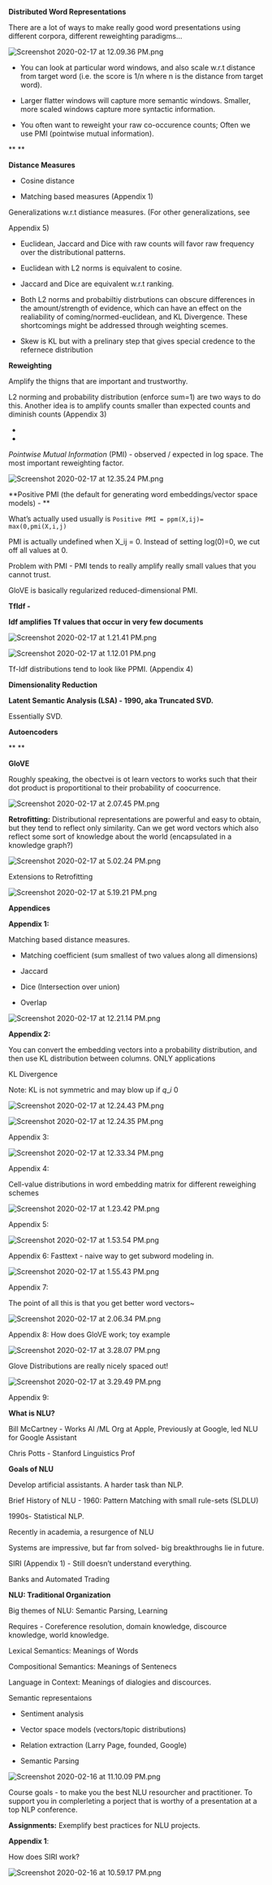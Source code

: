 **Distributed Word Representations**

There are a lot of ways to make really good word presentations using different corpora, different reweighting paradigms…

![Screenshot 2020-02-17 at 12.09.36 PM.png](resources/3B8D6313B3B9EE298B841A628600AEA7.png)

- You can look at particular word windows, and also scale w.r.t distance from target word (i.e. the score is 1/n where n is the distance from target word).

- Larger flatter windows will capture more semantic windows. Smaller, more scaled windows capture more syntactic information.

- You often want to reweight your raw co-occurence counts; Often we use PMI (pointwise mutual information).

**
**

**Distance Measures**

 - Cosine distance

 - Matching based measures (Appendix 1) 

Generalizations w.r.t distiance measures. (For other generalizations, see 

Appendix 5)

 - Euclidean, Jaccard and Dice with raw counts will favor raw frequency over the distributional patterns. 

 - Euclidean with L2 norms is equivalent to cosine.

 - Jaccard and Dice are equivalent w.r.t ranking.

 - Both L2 norms and probabiltiy distrbutions can obscure differences in the amount/strength of evidence, which can have an effect on the realiability of coming/normed-euclidean, and KL Divergence. These shortcomings might be addressed through weighting scemes.

 - Skew is KL but with a prelinary step that gives special credence to the refernece distribution

**Reweighting**

Amplify the thigns that are important and trustworthy.

L2 norming and probability distribution (enforce sum=1) are two ways to do this. Another idea is to amplify counts smaller than expected counts and diminish counts (Appendix 3)

*
*

*Pointwise Mutual Information* (PMI) - observed / expected in log space. The most important reweighting factor. 

![Screenshot 2020-02-17 at 12.35.24 PM.png](resources/4C27F8B3ABA69DFEA8690507D2B9A87D.png)

**Positive PMI (the default for generating word embeddings/vector space models) - **

 What’s actually used usually is `Positive PMI = ppm(X,ij)= max(0,pmi(X,i,j)`

 PMI is actually undefined when X\_ij = 0\. Instead of setting log(0)=0, we cut off all values at 0.

Problem with PMI - PMI tends to really amplify really small values that you cannot trust.

GloVE is basically regularized reduced-dimensional PMI.

**TfIdf -**

**Idf amplifies Tf values that occur in very few documents**

![Screenshot 2020-02-17 at 1.21.41 PM.png](resources/54EC8F3073844644E76A2C62FECF4F3B.png)

![Screenshot 2020-02-17 at 1.12.01 PM.png](resources/149E4CA39FB82D440E055FD9FCCDEF85.png)

Tf-Idf distributions tend to look like PPMI. (Appendix 4)

**Dimensionality Reduction**

**Latent Semantic Analysis (LSA) - 1990, aka Truncated SVD.**

Essentially SVD. 

**Autoencoders**

**
**

**GloVE**

Roughly speaking, the obectvei is ot learn vectors to works such that their dot product is proportitional to their probability of coocurrence. 

![Screenshot 2020-02-17 at 2.07.45 PM.png](resources/A42F7C3790E1D09A5B177CEA6A437BE4.png)

**Retrofitting:** Distributional representations are powerful and easy to obtain, but they tend to reflect only similarity. Can we get word vectors which also reflect some sort of knowledge about the world (encapsulated in a knowledge graph?)

![Screenshot 2020-02-17 at 5.02.24 PM.png](resources/91332366239EA143AF157B7D013BD383.png)

Extensions to Retrofitting

![Screenshot 2020-02-17 at 5.19.21 PM.png](resources/F684448E249EAB62B873D6CFC71D67AE.png)

**Appendices**

**Appendix 1:**

Matching based distance measures.

 - Matching coefficient (sum smallest of two values along all dimensions)

 - Jaccard 

 - Dice (Intersection over union)

 - Overlap

![Screenshot 2020-02-17 at 12.21.14 PM.png](resources/DBBDBF2AEFCE787F78CB6508E5ECF2AB.png)

**Appendix 2:**

You can convert the embedding vectors into a probability distribution, and then use KL distribution between columns. ONLY applications

KL Divergence

Note: KL is not symmetric and may blow up if $q\_i ~ 0$

![Screenshot 2020-02-17 at 12.24.43 PM.png](resources/730D00686F5E332DB6C2683B21D7CD21.png)

![Screenshot 2020-02-17 at 12.24.35 PM.png](resources/E4DCB384BFDE877281663105A49F1E3C.png)

Appendix 3:

![Screenshot 2020-02-17 at 12.33.34 PM.png](resources/CA99E615F883845CD837FDFB932E73A6.png)

Appendix 4:

Cell-value distributions in word embedding matrix for different reweighing schemes

![Screenshot 2020-02-17 at 1.23.42 PM.png](resources/6D123E5440BF977170F0D7BF034A9245.png)

Appendix 5:

![Screenshot 2020-02-17 at 1.53.54 PM.png](resources/EC6B8C9D537A51C9D3817575BC50080B.png)

Appendix 6: Fasttext - naive way to get subword modeling in.

![Screenshot 2020-02-17 at 1.55.43 PM.png](resources/F4E59AE538F15EFECC45D9B4436D81E5.png)

Appendix 7:

The point of all this is that you get better word vectors~

![Screenshot 2020-02-17 at 2.06.34 PM.png](resources/95583B0160E93A9E29A7D64001A45650.png)

Appendix 8: How does GloVE work; toy example

![Screenshot 2020-02-17 at 3.28.07 PM.png](resources/1905C35C9F103F32EAEF181561BC2362.png)

Glove Distributions are really nicely spaced out!

![Screenshot 2020-02-17 at 3.29.49 PM.png](resources/3F3EFE22D2CD25F937C78138D781EFC5.png)

Appendix 9:

**What is NLU?**

Bill McCartney - Works AI /ML Org at Apple, Previously at Google, led NLU for Google Assistant

Chris Potts - Stanford Linguistics Prof

**Goals of NLU**

Develop artificial assistants. A harder task than NLP.

Brief History of NLU - 1960: Pattern Matching with small rule-sets (SLDLU)

1990s- Statistical NLP.

Recently in academia, a resurgence of NLU

Systems are impressive, but far from solved- big breakthroughs lie in future.

SIRI (Appendix 1) - Still doesn’t understand everything. 

Banks and Automated Trading

**NLU: Traditional Organization**

Big themes of NLU: Semantic Parsing, Learning

Requires - Coreference resolution, domain knowledge, discource knowledge, world knowledge.

Lexical Semantics: Meanings of Words

Compositional Semantics: Meanings of Sentenecs

Language in Context: Meanings of dialogies and discources.

Semantic representaions

 - Sentiment analysis

 - Vector space models (vectors/topic distributions)

 - Relation extraction (Larry Page, founded, Google)

 - Semantic Parsing 

![Screenshot 2020-02-16 at 11.10.09 PM.png](resources/0F57ED13527320DA653CD02502B923B9.png)

Course goals - to make you the best NLU resourcher and practitioner. To support you in complerleting a porject that is worthy of a presentation at a top NLP conference.

**Assignments:** Exemplify best practices for NLU projects.

**Appendix 1**:

How does SIRI work?

 ![Screenshot 2020-02-16 at 10.59.17 PM.png](resources/68DCDC05692DD6620D0720AB4A655741.png)